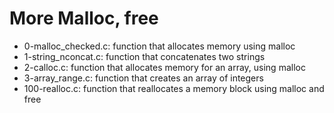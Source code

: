 # More Malloc, free
* 0-malloc_checked.c: function that allocates memory using malloc
* 1-string_nconcat.c: function that concatenates two strings
* 2-calloc.c: function that allocates memory for an array, using malloc
* 3-array_range.c: function that creates an array of integers
* 100-realloc.c: function that reallocates a memory block using malloc and free
